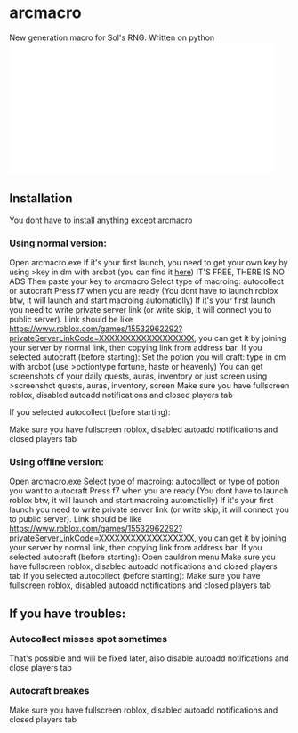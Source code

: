 # arcmacro
New generation macro for Sol's RNG.
Written on python
![Logotype](./logo/watermark.png)
## Installation
You dont have to install anything except arcmacro
### Using normal version:
Open arcmacro.exe
If it's your first launch, you need to get your own key by using >key in dm with arcbot (you can find it [here](https://discord.com/GGrFrNDaVf)) IT'S FREE, THERE IS NO ADS
Then paste your key to arcmacro
Select type of macroing: autocollect or autocraft
Press f7 when you are ready (You dont have to launch roblox btw, it will launch and start macroing automaticlly)
If it's your first launch you need to write private server link (or write skip, it will connect you to public server). Link should be like https://www.roblox.com/games/15532962292?privateServerLinkCode=XXXXXXXXXXXXXXXXXX, you can get it by joining your server by normal link, then copying link from address bar.
If you selected autocraft (before starting): 
Set the potion you will craft: type in dm with arcbot (use >potiontype fortune, haste or heavenly)
You can get screenshots of your daily quests, auras, inventory or just screen using >screenshot quests, auras, inventory, screen
Make sure you have fullscreen roblox, disabled autoadd notifications and closed players tab 

If you selected autocollect (before starting):

Make sure you have fullscreen roblox, disabled autoadd notifications and closed players tab
### Using offline version:
Open arcmacro.exe
Select type of macroing: autocollect or type of potion you want to autocraft
Press f7 when you are ready (You dont have to launch roblox btw, it will launch and start macroing automaticlly)
If it's your first launch you need to write private server link (or write skip, it will connect you to public server). Link should be like https://www.roblox.com/games/15532962292?privateServerLinkCode=XXXXXXXXXXXXXXXXXX, you can get it by joining your server by normal link, then copying link from address bar.
If you selected autocraft (before starting):
Open cauldron menu
Make sure you have fullscreen roblox, disabled autoadd notifications and closed players tab
If you selected autocollect (before starting):
Make sure you have fullscreen roblox, disabled autoadd notifications and closed players tab

## If you have troubles:
### Autocollect misses spot sometimes
That's possible and will be fixed later, also disable autoadd notifications and close players tab
### Autocraft breakes
Make sure you have fullscreen roblox, disabled autoadd notifications and closed players tab
